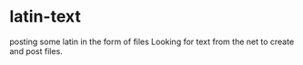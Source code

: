# latin-text
posting some latin in the form of files
Looking for text from the net to create and post files. 
